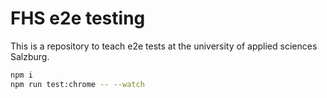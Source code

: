 # FHS e2e testing

This is a repository to teach e2e tests at the university of applied sciences Salzburg.

```bash
npm i
npm run test:chrome -- --watch
```